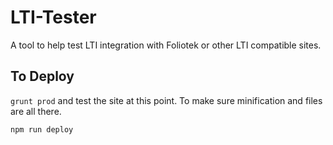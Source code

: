 # LTI-Tester
A tool to help test LTI integration with Foliotek or other LTI compatible sites.

## To Deploy
`grunt prod` and test the site at this point.  To make sure minification and files are all there.

`npm run deploy`